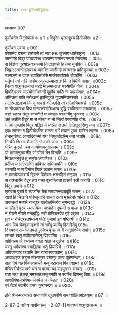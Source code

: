 ```yaml
---
title: ०८७ दुर्योधनविदुरवादः

---
```

अध्यायः 087

दुर्योधनेन विदुरोपालम्भः ॥ 1 ॥ विदुरेण धृतराष्ट्रस्य हितोपदेशः ॥ 2 ॥

दुर्योधन उवाच ॥	001  
परेषामेव यशसा श्लोघसे त्वं सदा क्षत्तः कुत्सयन्धार्तराष्ट्रान् ।	001a  
जानीमहे विदुर यत्प्रियस्त्वं बालानिवास्मानवमन्यसे नित्यमेव ॥	001c  
स विज्ञेयः पुरुषोऽन्यत्रकामो निन्दाप्रशंसे हि तथा युनक्ति ।	002a  
जिह्वाऽऽत्मनो हृदयस्थं व्यनक्ति जानीमहे त्वन्मनसः प्रातिकूल्यम् ॥	002c  
उत्सङ्गे च व्याल इवाहितोऽसि मार्जरवत्पोषकं चोपहंसि ।	003a  
भर्तृघ्नं त्वां न हि पापीय आहुस्तस्मात्क्षत्तः किं न बिभेषि पापात् ॥	003c  
जित्वा शत्रून्फलमाप्तं महद्वै माऽस्मान्क्षत्तः परुषाणीह वोचः ।	004a  
द्विषद्भिस्त्वं सम्प्रयोगाभिनन्दी मुहुर्देषं यासि नः सम्प्रयोगात् ॥	004c  
अमित्रतां याति नरोऽक्षमं ब्रुवन्निगूहते गुह्यममित्रसंस्तवे ।	005a  
तदाश्रितोऽपत्रप किं नु बाधसे यदिच्छसि त्वं तदिहाभिभाषसे ॥	005c  
मा नोऽवमंस्था विद्म मानस्तवेदं शिक्षस्व बुद्धिं स्थविराणां सकाशात् ।	006a  
यशो रक्षस्व विदुर सम्प्रणीतं मा व्यापृतः परकार्येशु भूस्त्वम् ॥	006c  
अहं कर्तेति विदूर मा च मंस्था मा नो नित्यं परुषाणीह वोचः ।	007a  
न त्वां पृच्छामि विदुर यद्धितं मे स्वस्ति क्षत्तर्मा तितिक्षून् क्षिणु त्वम् ॥	007c  
एकः शास्ता न द्वितीयोऽस्ति शास्ता गर्भे शयानं पुरुषं शास्ति शास्ता ।	008a  
तेनानुशिष्टः प्रवणादिवाम्भो यथा नियुक्तोऽस्मि तथा भवामि ॥	008c  
भिनत्ति शिरसा शैलमहिं भोजयते च यः ।	009a  
धीरेव कुरुते तस्य कार्याणामनुशासनम् ।	009c  
यो बलादनुशास्तीह सोऽमित्रं तेन विन्दति ॥	009e  
मित्रतामनुवृत्तं तु समुपेक्षत्यपण्डितः ।	010a  
प्रदीप्य यः प्रदीप्ताग्निं प्राक्चिरं नाभिधावति ।	010c  
भस्मापि न स विन्देत शिष्टं क्वचन भारत ॥	010e  
न वासयेत्पारवर्ग्यं द्विषन्तं विशेषतः क्षत्तरहितं मनुप्यम् ।	011a  
स यत्रेच्छसि विदुर तत्र गच्छ सुसान्त्विता ह्यसती स्त्री जहाति ॥	011c  
विदुर उवाच ॥	012  
एतावता पुरुषं ये त्यजन्ति तेषां सख्यमन्तवद्ब्रूहि राजन् ।	012a  
राज्ञां हि चित्तानि परिप्लुतानि सान्त्वं दत्वा मुसलैर्घातयन्ति ॥	012c  
अबालत्वं मन्यसे राजपुत्र बालोऽहमित्येव सुमन्दबुद्धे ।	013a  
यः सौहृदे पुरुषं स्थापयित्वा पश्चादेनं दूषयते स बालः ॥	013c  
न श्रेयसे नीयते मन्दबुद्धिः स्त्री श्रोत्रियस्येव गृहे प्रदुष्टा ।	014a  
ध्रुवं न रोचेद्भरतर्षभस्य पतिः कुमार्या इव षष्टिवर्षः ॥	014c  
अतः प्रियं चेदनुकाङ्क्षसे त्वं सर्वेषु कार्येषु हिताहितेषु	015a  
स्त्रियश्च राजञ्जडपङ्गुकांश्च पृच्छ त्वं वै तादृशांश्चैव सर्वान् ॥	015c  
लभ्यते खलु पापीयान्नरोऽनु प्रियवागिह ।	016a  
अप्रियस्य हि पथ्यस्य वक्ता श्रोता च दुर्लभः ॥	016c  
यस्तु धर्मपरश्च स्याद्धित्वा भर्तुः प्रियाप्रिये ।	017a  
अप्रियाण्याह पथ्यानि तेन राजा सहायवान् ॥	017c  
अव्याधइजं कटुजं तीक्ष्णमुष्णं यशोमुषं परुषं पूतिगन्धिम् ।	018a  
सतां पेयं यन्न पिबन्त्यसन्तो मन्युं महाराज पिब प्रशाम्य ॥	018c  
वैचित्रवीर्यस्य यशो धनं च वाञ्छाम्यहं सहपुत्रस्य शश्वत् ।	019a  
यथा तथा तेऽस्तु नमश्चतेऽस्तु ममापि च स्वस्ति दिशन्तु विप्राः ॥	019c  
आशीविषान्नेत्रविषान्कोपयेन्न च पण्डितः ।	020a  
एवं तेऽहं वदामीदं प्रयतः कुरुनन्दन ॥ ॥	020c  

इति श्रीमन्महाभारते सभापर्वणि द्यूतपर्वणि सप्ताशीतितमोऽध्यायः ॥ 87 ॥

2-87-3 पापीयः पापीयांसम् ॥ 2-87-11 पारवर्ग्यं शत्रुपक्षजातम् ॥